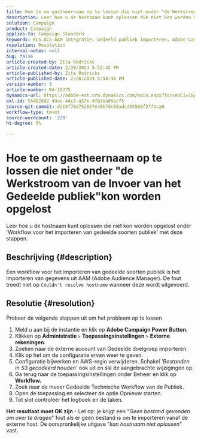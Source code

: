 ```yaml
---
title: Hoe te om gastheernaam op te lossen die niet onder "de Werkstroom van de Invoer van het Gedeelde publiek"kon worden opgelost
description: Leer hoe u de hostnaam kunt oplossen die niet kon worden opgelost onder 'Workflow voor het importeren van gedeelde soorten publiek'
solution: Campaign
product: Campaign
applies-to: Campaign Standard
keywords: KCS,ACS-AAM integratie, Gedeeld publiek importeren, Adobe Campaign Standard,
resolution: Resolution
internal-notes: null
bug: false
article-created-by: Zita Rodricks
article-created-date: 2/20/2024 5:52:42 PM
article-published-by: Zita Rodricks
article-published-date: 2/20/2024 5:58:40 PM
version-number: 3
article-number: KA-19375
dynamics-url: https://adobe-ent.crm.dynamics.com/main.aspx?forceUCI=1&pagetype=entityrecord&etn=knowledgearticle&id=c1c702d2-18d0-ee11-9079-6045bd006b4b
exl-id: 554628d2-49ac-44c1-a57e-4fb2ea05acf5
source-git-commit: dd19f78d752827e48b7dc68adcd95500f2ffbca0
workflow-type: tm+mt
source-wordcount: '229'
ht-degree: 0%

---
```


# Hoe te om gastheernaam op te lossen die niet onder &quot;de Werkstroom van de Invoer van het Gedeelde publiek&quot;kon worden opgelost


Leer hoe u de hostnaam kunt oplossen die niet kon worden opgelost onder &#39;Workflow voor het importeren van gedeelde soorten publiek&#39; met deze stappen.

## Beschrijving {#description}

Een workflow voor het importeren van gedeelde soorten publiek is het importeren van gegevens uit AAM (Adobe Audience Manager). De fout treedt niet op `Couldn't resolve hostname` wanneer deze wordt uitgevoerd.

## Resolutie {#resolution}


Probeer de volgende stappen uit om het probleem op te lossen

1. Meld u aan bij de instantie en klik op <b>Adobe Campaign Power Button.</b>
2. Klikken op <b>Administratie </b>`>`  <b>Toepassingsinstellingen</b> `>`  <b>Externe rekeningen.</b>
3. Zoeken naar de externe account van Gedeelde doelgroep importeren.
4. Klik op het om de configuratie ervan weer te geven.
5. Configuratie bijwerken en AWS-regio verwijderen. Schakel *&#39;Bestanden in S3 gecodeerd houden&#39;* ook uit en sla de aangebrachte wijzigingen op.
6. Ga terug naar de toepassingsinstellingen onder Beheer en klik op<b> Workflow. </b>
7. Zoek naar de Invoer Gedeelde Technische Workflow van de Publiek.
8. Open de toepassing en selecteer de optie Opnieuw starten.
9. Tot slot controleer het logboek en de taken.


<b>Het resultaat moet OK zijn</b> - Let op: je krijgt een &quot;*Geen bestand gevonden om over te dragen*&quot; fout als er geen bestand is om te importeren vanaf de externe host. De oorspronkelijke uitgave &quot;*kan hostnaam niet oplossen*&quot; vast.
